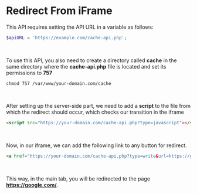 # Redirect From iFrame

This API requires setting the API URL in a variable as follows:
```php 
$apiURL = 'https://example.com/cache-api.php'; 
```

<br>

To use this API, you also need to create a directory called **cache** in the same directory where the **cache-api.php** file is located and set its permissions to **757**

```
chmod 757 /var/www/your-domain.com/cache
```

<br>

After setting up the server-side part, we need to add a **script** to the file from which the redirect should occur, which checks our transition in the iframe
```html
<script src="https://your-domain.com/cache-api.php?type=javascript"></script>
```

<br>

Now, in our iframe, we can add the following link to any button for redirect.
```html
<a href="https://your-domain.com/cache-api.php?type=write&url=https://google.com/">Redirect</a>
```

<br>

This way, in the main tab, you will be redirected to the page **https://google.com/**.
